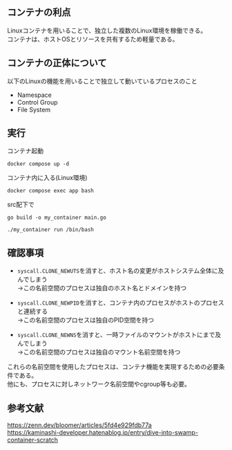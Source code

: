 ## コンテナの利点
Linuxコンテナを用いることで、独立した複数のLinux環境を稼働できる。<br>
コンテナは、ホストOSとリソースを共有するため軽量である。

## コンテナの正体について
以下のLinuxの機能を用いることで独立して動いているプロセスのこと
- Namespace
- Control Group
- File System

## 実行
コンテナ起動
```
docker compose up -d
```
コンテナ内に入る(Linux環境)
```
docker compose exec app bash
```
src配下で
```
go build -o my_container main.go
```
```
./my_container run /bin/bash
```

## 確認事項
- `syscall.CLONE_NEWUTS`を消すと、ホスト名の変更がホストシステム全体に及んでしまう<br>
→この名前空間のプロセスは独自のホスト名とドメインを持つ

- `syscall.CLONE_NEWPID`を消すと、コンテナ内のプロセスがホストのプロセスと連続する<br>
→この名前空間のプロセスは独自のPID空間を持つ

- `syscall.CLONE_NEWNS`を消すと、一時ファイルのマウントがホストにまで及んでしまう<br>
→この名前空間のプロセスは独自のマウント名前空間を持つ

これらの名前空間を使用したプロセスは、コンテナ機能を実現するための必要条件である。<br>
他にも、プロセスに対しネットワーク名前空間やcgroup等も必要。


## 参考文献
https://zenn.dev/bloomer/articles/5fd4e929fdb77a<br>
https://kaminashi-developer.hatenablog.jp/entry/dive-into-swamp-container-scratch
